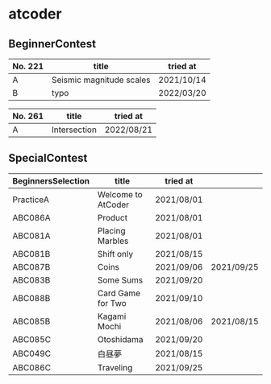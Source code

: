 # atcoder

## BeginnerContest
| No. 221 | title                    | tried at   |
| ------- | ------------------------ | ---------- |
| A       | Seismic magnitude scales | 2021/10/14 |
| B       | typo                     | 2022/03/20 |


| No. 261 | title        | tried at   |
| ------- | ------------ | ---------- |
| A       | Intersection | 2022/08/21 |


## SpecialContest
| BeginnersSelection | title              | tried at   |            |
| ------------------ | ------------------ | ---------- | ---------- |
| PracticeA          | Welcome to AtCoder | 2021/08/01 |            |
| ABC086A            | Product            | 2021/08/01 |            |
| ABC081A            | Placing Marbles    | 2021/08/01 |            |
| ABC081B            | Shift only         | 2021/08/15 |            |
| ABC087B            | Coins              | 2021/09/06 | 2021/09/25 |
| ABC083B            | Some Sums          | 2021/09/20 |            |
| ABC088B            | Card Game for Two  | 2021/09/10 |            |
| ABC085B            | Kagami Mochi       | 2021/08/06 | 2021/08/15 |
| ABC085C            | Otoshidama         | 2021/09/20 |            |
| ABC049C            | 白昼夢             | 2021/08/15 |            |
| ABC086C            | Traveling          | 2021/09/25 |            |